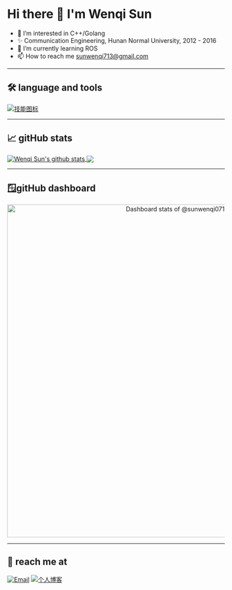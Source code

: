 # Hi there 👋 I'm Wenqi Sun
- 👀 I’m interested in C++/Golang
- ✨ Communication Engineering, Hunan Normal University, 2012 - 2016
- 🌱 I’m currently learning ROS
- 📫 How to reach me sunwenqi713@gmail.com

---

## 🛠️ language and tools

[![技能图标](https://skillicons.dev/icons?i=c,cpp,dotnet,go,python,java,qt,ros,docker,cmake,git,github,visualstudio,vscode)](https://skillicons.dev)  

---

## 📈 gitHub stats
<a href="https://github.com/sunwenqi0713/github-readme-stats">
  <img align="center" src="https://github-readme-stats.vercel.app/api?username=sunwenqi0713&show_icons=true&include_all_commits=true&theme=buefy&hide_border=true" alt="Wenqi Sun's github stats" />
</a>
<a href="https://github.com/sunwenqi0713/github-readme-stats">
  <img align="center" src="https://github-readme-stats.vercel.app/api/top-langs/?username=sunwenqi0713&layout=compact&theme=buefy&hide_border=true" />
</a>

---

## 🪟gitHub dashboard
<a href="https://next.ossinsight.io/widgets/official/compose-user-dashboard-stats?user_id=29433299" target="_blank" style="display: block" align="center">
  <picture>
    <source media="(prefers-color-scheme: dark)" srcset="https://next.ossinsight.io/widgets/official/compose-user-dashboard-stats/thumbnail.png?user_id=29433299&image_size=auto&color_scheme=dark" width="771" height="auto">
    <img alt="Dashboard stats of @sunwenqi0713" src="https://next.ossinsight.io/widgets/official/compose-user-dashboard-stats/thumbnail.png?user_id=29433299&image_size=auto&color_scheme=light" width="771" height="auto">
  </picture>
</a>

---

## 📧 reach me at

[![Email](https://img.shields.io/badge/邮箱-sunwenqi713@gmail.com-important?style=flat&logo=gmail)](mailto:sunwenqi713@gmail.com)
[![个人博客](https://img.shields.io/badge/博客-CSDN-green?style=flat&logo=wordpress)](https://blog.csdn.net/laplaya?type=blog)
